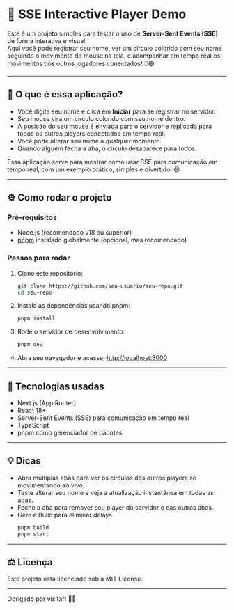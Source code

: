 # 🎉 SSE Interactive Player Demo

Este é um projeto simples para testar o uso de **Server-Sent Events (SSE)** de forma interativa e visual.  
Aqui você pode registrar seu nome, ver um círculo colorido com seu nome seguindo o movimento do mouse na tela, e acompanhar em tempo real os movimentos dos outros jogadores conectados! 🖱️🟢

---

## 🚀 O que é essa aplicação?

- Você digita seu nome e clica em **Iniciar** para se registrar no servidor.  
- Seu mouse vira um círculo colorido com seu nome dentro.  
- A posição do seu mouse é enviada para o servidor e replicada para todos os outros players conectados em tempo real.  
- Você pode alterar seu nome a qualquer momento.  
- Quando alguém fecha a aba, o círculo desaparece para todos.  

Essa aplicação serve para mostrar como usar SSE para comunicação em tempo real, com um exemplo prático, simples e divertido! 😄

---

## ⚙️ Como rodar o projeto

### Pré-requisitos

- Node.js (recomendado v18 ou superior)  
- [pnpm](https://pnpm.io/) instalado globalmente (opcional, mas recomendado)

### Passos para rodar

1. Clone este repositório:
   ```bash
   git clone https://github.com/seu-usuario/seu-repo.git
   cd seu-repo

2. Instale as dependências usando pnpm:
   ```bash
   pnpm install

3. Rode o servidor de desenvolvimento:
   ```bash
   pnpm dev

4. Abra seu navegador e acesse: 
   [http://localhost:3000](http://localhost:3000)

---

## 📝 Tecnologias usadas
- Next.js (App Router)
- React 18+
- Server-Sent Events (SSE) para comunicação em tempo real
- TypeScript
- pnpm como gerenciador de pacotes

---

## 💡 Dicas
- Abra múltiplas abas para ver os círculos dos outros players se movimentando ao vivo.
- Teste alterar seu nome e veja a atualização instantânea em todas as abas.
- Feche a aba para remover seu player do servidor e das outras abas.
- Gere a Build para eliminar delays
  ```bash
  pnpm build
  pnpm start

---

## ⚖️ Licença
Este projeto está licenciado sob a MIT License.

---

Obrigado por visitar! 🚀✨
